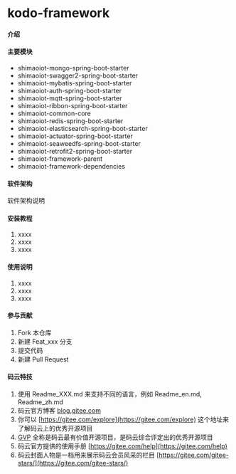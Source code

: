 # kodo-framework

#### 介绍


#### 主要模块
- shimaoiot-mongo-spring-boot-starter
- shimaoiot-swagger2-spring-boot-starter
- shimaoiot-mybatis-spring-boot-starter
- shimaoiot-auth-spring-boot-starter
- shimaoiot-mqtt-spring-boot-starter
- shimaoiot-ribbon-spring-boot-starter
- shimaoiot-common-core
- shimaoiot-redis-spring-boot-starter
- shimaoiot-elasticsearch-spring-boot-starter
- shimaoiot-actuator-spring-boot-starter
- shimaoiot-seaweedfs-spring-boot-starter
- shimaoiot-retrofit2-spring-boot-starter
- shimaoiot-framework-parent
- shimaoiot-framework-dependencies





#### 软件架构
软件架构说明


#### 安装教程

1. xxxx
2. xxxx
3. xxxx

#### 使用说明

1. xxxx
2. xxxx
3. xxxx

#### 参与贡献

1. Fork 本仓库
2. 新建 Feat_xxx 分支
3. 提交代码
4. 新建 Pull Request


#### 码云特技

1. 使用 Readme\_XXX.md 来支持不同的语言，例如 Readme\_en.md, Readme\_zh.md
2. 码云官方博客 [blog.gitee.com](https://blog.gitee.com)
3. 你可以 [https://gitee.com/explore](https://gitee.com/explore) 这个地址来了解码云上的优秀开源项目
4. [GVP](https://gitee.com/gvp) 全称是码云最有价值开源项目，是码云综合评定出的优秀开源项目
5. 码云官方提供的使用手册 [https://gitee.com/help](https://gitee.com/help)
6. 码云封面人物是一档用来展示码云会员风采的栏目 [https://gitee.com/gitee-stars/](https://gitee.com/gitee-stars/)